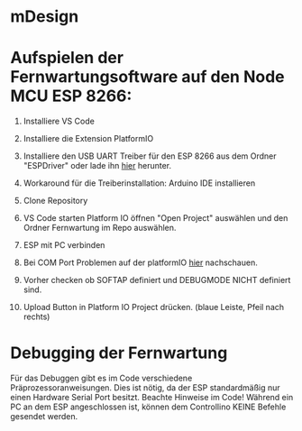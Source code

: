 # mDesign

# Aufspielen der Fernwartungsoftware auf den Node MCU ESP 8266:

1. Installiere VS Code
2. Installiere die Extension PlatformIO
3. Installiere den USB UART Treiber für den ESP 8266 aus dem Ordner "ESPDriver" oder lade ihn [hier](https://www.silabs.com/developers/usb-to-uart-bridge-vcp-drivers) herunter.
4. Workaround für die Treiberinstallation: Arduino IDE installieren

5. Clone Repository
6. VS Code starten Platform IO öffnen "Open Project" auswählen und den Ordner Fernwartung im Repo auswählen.
7. ESP mit PC verbinden
8. Bei COM Port Problemen auf der platformIO [hier](https://docs.platformio.org/en/latest/projectconf/section_env_upload.html) nachschauen.
9. Vorher checken ob SOFTAP definiert und DEBUGMODE NICHT definiert sind.
10. Upload Button in Platform IO Project drücken. (blaue Leiste, Pfeil nach rechts)

# Debugging der Fernwartung

Für das Debuggen gibt es im Code verschiedene Präprozessoranweisungen. Dies ist nötig, da der ESP standardmäßig nur einen Hardware Serial Port besitzt. Beachte Hinweise im Code! Während ein PC an dem ESP angeschlossen ist, können dem Controllino KEINE Befehle gesendet werden.
